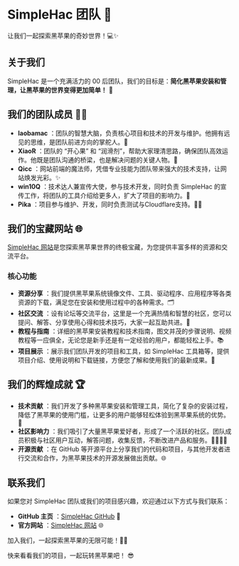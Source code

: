 # SimpleHac 团队 🚀

让我们一起探索黑苹果的奇妙世界！💻✨

## 关于我们

SimpleHac 是一个充满活力的 00 后团队，我们的目标是：**简化黑苹果安装和管理，让黑苹果的世界变得更加简单！** 🌟

## 我们的团队成员 🦸‍♂️

  * **laobamac** ：团队的智慧大脑，负责核心项目和技术的开发与维护。他拥有远见的思维，是团队前进方向的掌舵人。🚀
  * **XiaoR** ：团队的 “开心果” 和 “润滑剂”，帮助大家理清思路，确保团队高效运作。他既是团队沟通的桥梁，也是解决问题的关键人物。🤝
  * **Qicc** ：网站前端的魔法师，凭借专业技能为团队带来强大的技术支持，让网站焕发光彩。✨
  * **win10Q** ：技术达人兼宣传大使，参与技术开发，同时负责 SimpleHac 的宣传工作，将团队的工具介绍给更多人，扩大了项目的影响力。📣
  * **Pika** ：项目参与维护、开发，同时负责测试与Cloudflare支持。👩‍💻

## 我们的宝藏网站 🌐

[SimpleHac 网站](#)是您探索黑苹果世界的终极宝藏，为您提供丰富多样的资源和交流平台。

### 核心功能

  * **资源分享** ：我们提供黑苹果系统镜像文件、工具、驱动程序、应用程序等各类资源的下载，满足您在安装和使用过程中的各种需求。🗂️
  * **社区交流** ：设有论坛等交流平台，这里是一个充满热情和智慧的社区，您可以提问、解答、分享使用心得和技术技巧，大家一起互助共进。💬
  * **教程与指南** ：详细的黑苹果安装教程和技术指南，图文并茂的步骤说明、视频教程等一应俱全，无论您是新手还是有一定经验的用户，都能轻松上手。📚
  * **项目展示** ：展示我们团队开发的项目和工具，如 SimpleHac 工具箱等，提供项目介绍、使用说明和下载链接，方便您了解和使用我们的最新成果。💎

## 我们的辉煌成就 🏆

  * **技术贡献** ：我们开发了多种黑苹果安装和管理工具，简化了复杂的安装过程，降低了黑苹果的使用门槛，让更多的用户能够轻松体验到黑苹果系统的优势。🔧
  * **社区影响力** ：我们吸引了大量黑苹果爱好者，形成了一个活跃的社区。团队成员积极与社区用户互动，解答问题，收集反馈，不断改进产品和服务。👨‍💻👩‍💻
  * **开源贡献** ：在 GitHub 等开源平台上分享我们的代码和项目，与其他开发者进行交流和合作，为黑苹果技术的开源发展做出贡献。🌐

## 联系我们

如果您对 SimpleHac 团队或我们的项目感兴趣，欢迎通过以下方式与我们联系：

  * **GitHub 主页** ：[SimpleHac GitHub](https://github.com/SimpleHac) 🐙
  * **官方网站** ：[SimpleHac 网站](https://www.simplehac.com/) 🌐

加入我们，一起探索黑苹果的无限可能！🌈🎉

快来看看我们的项目，一起玩转黑苹果吧！ 😎
